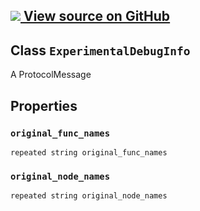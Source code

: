 [ ![](https://tensorflow.google.cn/images/GitHub-Mark-32px.png) View source on
GitHub
](https://github.com/tensorflow/tensorflow/blob/r2.0/tensorflow/core/framework/node_def.proto)  
---  
  
## Class `ExperimentalDebugInfo`

A ProtocolMessage

## Properties

### `original_func_names`

`repeated string original_func_names`

### `original_node_names`

`repeated string original_node_names`

